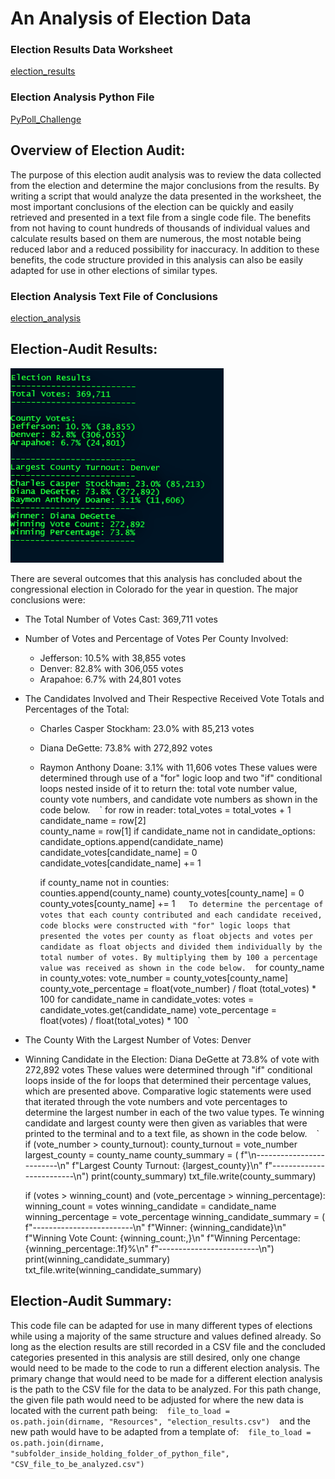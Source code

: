 # An Analysis of Election Data
### Election Results Data Worksheet
[election_results](Resources/election_results.csv)
### Election Analysis Python File
[PyPoll_Challenge](PyPoll_Challenge.py)


## **Overview of Election Audit**:
The purpose of this election audit analysis was to review the data collected from the election and determine the major conclusions from the results. By writing a script that would analyze the data presented in the worksheet, the most important conclusions of the election can be quickly and easily retrieved and presented in a text file from a single code file. The benefits from not having to count hundreds of thousands of individual values and calculate results based on them are numerous, the most notable being reduced labor and a reduced possibility for inaccuracy. In addition to these benefits, the code structure provided in this analysis can also be easily adapted for use in other elections of similar types.


### Election Analysis Text File of Conclusions
[election_analysis](analysis/election_analysis.txt)

## **Election-Audit Results**:
![Election_Analysis_Text_File](https://github.com/HelyxM/Election_Analysis/blob/7156fbd9997afcc3c4151b7a119c1d13f52eec5d/analysis/Election%20Analysis%20Text%20File.png)

There are several outcomes that this analysis has concluded about the congressional election in Colorado for the year in question. The major conclusions were:
- The Total Number of Votes Cast: 369,711 votes
- Number of Votes and Percentage of Votes Per County Involved: 
    - Jefferson: 10.5% with 38,855 votes
    - Denver: 82.8% with 306,055 votes
    - Arapahoe: 6.7% with 24,801 votes
- The Candidates Involved and Their Respective Received Vote Totals and Percentages of the Total:
    - Charles Casper Stockham: 23.0% with 85,213 votes
    - Diana DeGette: 73.8% with 272,892 votes
    - Raymon Anthony Doane: 3.1% with 11,606 votes
These values were determined through use of a "for" logic loop and two "if" conditional loops nested inside of it to return the: total vote number value, county vote numbers, and candidate vote numbers as shown in the code below.
` ` ` 
    for row in reader:
        total_votes = total_votes + 1
        candidate_name = row[2]        
        county_name = row[1]
       if candidate_name not in candidate_options:
            candidate_options.append(candidate_name)
            candidate_votes[candidate_name] = 0
       candidate_votes[candidate_name] += 1
       
        if county_name not in counties:            
            counties.append(county_name)
            county_votes[county_name] = 0
        county_votes[county_name] += 1
` ` ` 
To determine the percentage of votes that each county contributed and each candidate received, code blocks were constructed with "for" logic loops that presented the votes per county as float objects and votes per candidate as float objects and divided them individually by the total number of votes. By multiplying them by 100 a percentage value was received as shown in the code below.
` ` ` 
for county_name in county_votes:
        vote_number = county_votes[county_name]
        county_vote_percentage = float(vote_number) / float (total_votes) * 100
for candidate_name in candidate_votes:
        votes = candidate_votes.get(candidate_name)
        vote_percentage = float(votes) / float(total_votes) * 100
` ` ` 
- The County With the Largest Number of Votes: Denver
- Winning Candidate in the Election: Diana DeGette at 73.8% of vote with 272,892 votes
These values were determined through "if" conditional loops inside of the for loops that determined their percentage values, which are presented above. Comparative logic statements were used that iterated through the vote numbers and vote percentages to determine the largest number in each of the two value types. Te winning candidate and largest county were then given as variables that were printed to the terminal and to a text file, as shown in the code below.
` ` `
    if (vote_number > county_turnout):
                county_turnout = vote_number
                largest_county = county_name
county_summary = (
        f"\n-------------------------\n"
        f"Largest County Turnout: {largest_county}\n"
        f"-------------------------\n")
    print(county_summary)
txt_file.write(county_summary)

    if (votes > winning_count) and (vote_percentage > winning_percentage):
                winning_count = votes
                winning_candidate = candidate_name
                winning_percentage = vote_percentage
winning_candidate_summary = (
        f"-------------------------\n"
        f"Winner: {winning_candidate}\n"
        f"Winning Vote Count: {winning_count:,}\n"
        f"Winning Percentage: {winning_percentage:.1f}%\n"
        f"-------------------------\n")
    print(winning_candidate_summary)
    txt_file.write(winning_candidate_summary)
    
## **Election-Audit Summary**:
This code file can be adapted for use in many different types of elections while using a majority of the same structure and values defined already. So long as the election results are still recorded in a CSV file and the concluded categories presented in this analysis are still desired, only one change would need to be made to the code to run a different election analysis. The primary change that would need to be made for a different election analysis is the path to the CSV file for the data to be analyzed. For this path change, the given file path would need to be adjusted for where the new data is located with the current path being:
` ` `
file_to_load = os.path.join(dirname, "Resources", "election_results.csv")
` ` ` 
and the new path would have to be adapted from a template of:
` ` `
file_to_load = os.path.join(dirname, "subfolder_inside_holding_folder_of_python_file", "CSV_file_to_be_analyzed.csv")
` ` `

